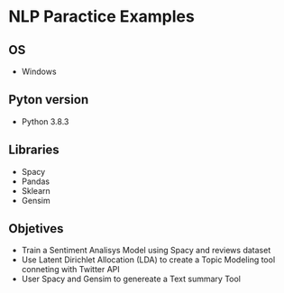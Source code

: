 # NLP Paractice Examples

## OS
 - Windows
 
## Pyton version
 - Python 3.8.3
 
## Libraries
 - Spacy
 - Pandas
 - Sklearn
 - Gensim
 
## Objetives

 - Train a Sentiment Analisys Model using Spacy and reviews dataset
 - Use Latent Dirichlet Allocation (LDA) to create a Topic Modeling tool conneting with Twitter API
 - User Spacy and Gensim to genereate a Text summary Tool